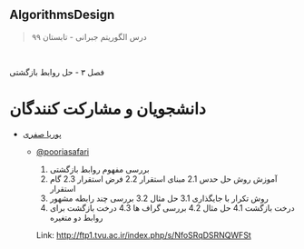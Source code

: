 ## AlgorithmsDesign

> درس الگوریتم جبرانی - تابستان ۹۹


<br>

فصل ۳ - حل روابط بازگشتی


# دانشجویان و مشارکت کنندگان
  
  
+ [پوریا صفری]( https://pooriasafari.github.io)  
  - [@pooriasafari]()
      
    1. بررسی مفهوم روابط بازگشتی
    2. آموزش روش حل حدس
       2.1 مبنای استقرار
       2.2 فرض استقرار
       2.3 گام استقرار
    3. روش تکرار با جایگذاری
       3.1 حل مثال
       3.2 بررسی چند رابطه مشهور
    4. درخت بازگشت 
       4.1 حل مثال 
       4.2 بررسی گراف ها
       4.3 درخت بازگشت برای روابط دو متغیره

    Link: http://ftp1.tvu.ac.ir/index.php/s/NfoSRqDSRNQWFSt


